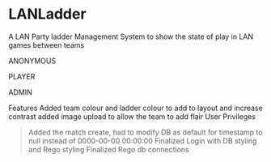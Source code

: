 # LANLadder

A LAN Party ladder Management System to show the state of play in LAN games between teams

ANONYMOUS

PLAYER

ADMIN

Features
Added team colour and ladder colour to add to layout and increase contrast
added image upload to allow the team to add flair
User Privileges
> Added the match create, had to modify DB as default for timestamp to null instead of 0000-00-00 00:00:00
> Finalized Login with DB styling and Rego styling
> Finalized Rego db connections